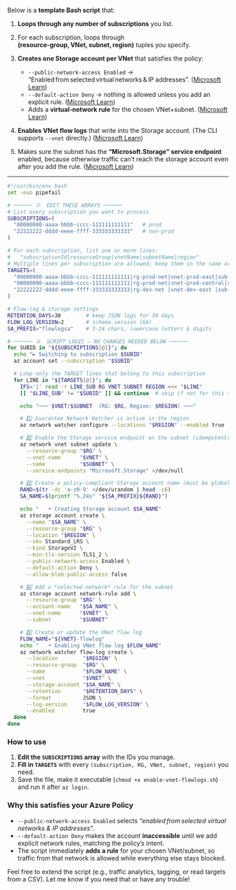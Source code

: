 Below is a **template Bash script** that:

1. **Loops through any number of subscriptions** you list.

2. For each subscription, loops through **(resource‑group, VNet, subnet, region)** tuples you specify.

3. **Creates one Storage account per VNet** that satisfies the policy:

   * `--public-network-access Enabled` → “Enabled from selected virtual networks & IP addresses”. ([Microsoft Learn][1])
   * `--default-action Deny` → nothing is allowed unless you add an explicit rule. ([Microsoft Learn][1])
   * Adds a **virtual‑network rule** for the chosen VNet+subnet. ([Microsoft Learn][2])

4. **Enables VNet flow logs** that write into the Storage account. (The CLI supports `--vnet` directly.) ([Microsoft Learn][3])

5. Makes sure the subnet has the **“Microsoft.Storage” service endpoint** enabled, because otherwise traffic can’t reach the storage account even after you add the rule. ([Microsoft Learn][4])

---

```bash
#!/usr/bin/env bash
set -euo pipefail

# ────── ①  EDIT THESE ARRAYS ──────
# List every subscription you want to process
SUBSCRIPTIONS=(
  "00000000-aaaa-bbbb-cccc-111111111111"   # prod
  "22222222-dddd-eeee-ffff-333333333333"   # non‑prod
)

# For each subscription, list one or more lines:
#   "subscriptionId|resourceGroup|vnetName|subnetName|region"
# Multiple lines per subscription are allowed; keep them in the same order.
TARGETS=(
  "00000000-aaaa-bbbb-cccc-111111111111|rg‑prod‑net|vnet‑prod‑east|sub‑flowlogs|eastus"
  "00000000-aaaa-bbbb-cccc-111111111111|rg‑prod‑net|vnet‑prod‑central|sub‑flowlogs|centralus"
  "22222222-dddd-eeee-ffff-333333333333|rg‑dev‑net |vnet‑dev‑east |sub‑flowlogs|eastus"
)

# Flow‑log & storage settings
RETENTION_DAYS=30        # keep JSON logs for 30 days
FLOW_LOG_VERSION=2       # schema version (GA)
SA_PREFIX="flowlogsa"    # 3‑24 chars, lowercase letters & digits

# ────── ②  SCRIPT LOGIC – NO CHANGES NEEDED BELOW ──────
for SUBID in "${SUBSCRIPTIONS[@]}"; do
  echo "► Switching to subscription $SUBID"
  az account set --subscription "$SUBID"

  # Loop only the TARGET lines that belong to this subscription
  for LINE in "${TARGETS[@]}"; do
    IFS='|' read -r LINE_SUB RG VNET SUBNET REGION <<< "$LINE"
    [[ "$LINE_SUB" != "$SUBID" ]] && continue  # skip if not for this sub

    echo "─── $VNET/$SUBNET  (RG: $RG, Region: $REGION) ───"

    # 1️⃣ Guarantee Network Watcher is active in the region
    az network watcher configure --locations "$REGION" --enabled true

    # 2️⃣ Enable the Storage service endpoint on the subnet (idempotent)
    az network vnet subnet update \
      --resource-group "$RG" \
      --vnet-name      "$VNET" \
      --name           "$SUBNET" \
      --service-endpoints "Microsoft.Storage" >/dev/null

    # 3️⃣ Create a policy‑compliant Storage account name (must be globally unique)
    RAND=$(tr -dc 'a-z0-9' </dev/urandom | head -c6)
    SA_NAME=$(printf "%.24s" "${SA_PREFIX}${RAND}")

    echo "   • Creating Storage account $SA_NAME"
    az storage account create \
      --name "$SA_NAME" \
      --resource-group "$RG" \
      --location "$REGION" \
      --sku Standard_LRS \
      --kind StorageV2 \
      --min-tls-version TLS1_2 \
      --public-network-access Enabled \
      --default-action Deny \
      --allow-blob-public-access false

    # 4️⃣ Add a *selected‑network* rule for the subnet
    az storage account network-rule add \
      --resource-group "$RG" \
      --account-name   "$SA_NAME" \
      --vnet-name      "$VNET" \
      --subnet         "$SUBNET"

    # 5️⃣ Create or update the VNet flow log
    FLOW_NAME="${VNET}-flowlog"
    echo "   • Enabling VNet flow log $FLOW_NAME"
    az network watcher flow-log create \
      --location        "$REGION" \
      --resource-group  "$RG" \
      --name            "$FLOW_NAME" \
      --vnet            "$VNET" \
      --storage-account "$SA_NAME" \
      --retention       "$RETENTION_DAYS" \
      --format          JSON \
      --log-version     "$FLOW_LOG_VERSION" \
      --enabled         true
  done
done
```

### How to use

1. **Edit the `SUBSCRIPTIONS` array** with the IDs you manage.
2. **Fill in `TARGETS`** with every `(subscription, RG, VNet, subnet, region)` you need.
3. Save the file, make it executable (`chmod +x enable‑vnet‑flowlogs.sh`) and run it after `az login`.

### Why this satisfies your Azure Policy

* `--public-network-access Enabled` selects *“enabled from selected virtual networks & IP addresses”*.
* `--default-action Deny` makes the account **inaccessible** until we add explicit network rules, matching the policy’s intent.
* The script immediately **adds a rule** for your chosen VNet/subnet, so traffic from that network is allowed while everything else stays blocked.

Feel free to extend the script (e.g., traffic analytics, tagging, or read targets from a CSV). Let me know if you need that or have any trouble!

[1]: https://learn.microsoft.com/en-us/cli/azure/storage/account?view=azure-cli-latest&utm_source=chatgpt.com "az storage account | Microsoft Learn"
[2]: https://learn.microsoft.com/en-us/cli/azure/storage/account/network-rule?view=azure-cli-latest&utm_source=chatgpt.com "az storage account network-rule | Microsoft Learn"
[3]: https://learn.microsoft.com/en-us/cli/azure/network/watcher/flow-log?view=azure-cli-latest&utm_source=chatgpt.com "az network watcher flow-log | Microsoft Learn"
[4]: https://learn.microsoft.com/en-us/azure/storage/common/storage-network-security-virtual-networks?utm_source=chatgpt.com "Create a virtual network rule for Azure Storage - Learn Microsoft"

